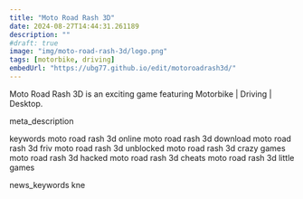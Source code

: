 ```yaml
---
title: "Moto Road Rash 3D"
date: 2024-08-27T14:44:31.261189
description: ""
#draft: true
image: "img/moto-road-rash-3d/logo.png"
tags: [motorbike, driving]
embedUrl: "https://ubg77.github.io/edit/motoroadrash3d/"
---
```


Moto Road Rash 3D is an exciting game featuring Motorbike | Driving | Desktop.

meta_description



keywords
moto road rash 3d online moto road rash 3d download moto road rash 3d friv moto road rash 3d unblocked moto road rash 3d crazy games moto road rash 3d hacked moto road rash 3d cheats moto road rash 3d little games


news_keywords
kne
